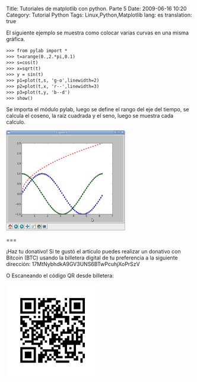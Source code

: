 Title: Tutoriales de matplotlib con python. Parte 5
Date: 2009-06-16 10:20
Category: Tutorial Python
Tags: Linux,Python,Matplotlib
lang: es
translation: true

El siguiente ejemplo se muestra como colocar varias curvas en una misma gráfica.

```
>>> from pylab import *
>>> t=arange(0.,2.*pi,0.1)
>>> s=cos(t)
>>> x=sqrt(t)
>>> y = sin(t)
>>> p1=plot(t,s, 'g-o',linewidth=2)
>>> p2=plot(t,x, 'r--',linewidth=3)
>>> p3=plot(t,y, 'b--d')
>>> show()
```

Se importa el módulo pylab, luego se define el rango del eje del tiempo, se
calcula el coseno, la raíz cuadrada y el seno, luego se muestra cada calculo.


![matplotlib5-1](./images/matplotlib5-1.png)

===

¡Haz tu donativo!
Si te gustó el artículo puedes realizar un donativo con Bitcoin (BTC)
usando la billetera digital de tu preferencia a la siguiente
dirección: 17MtNybhdkA9GV3UNS6BTwPcuhjXoPrSzV

O Escaneando el código QR desde billetera:

![17MtNybhdkA9GV3UNS6BTwPcuhjXoPrSzV](./images/17MtNybhdkA9GV3UNS6BTwPcuhjXoPrSzV.png)